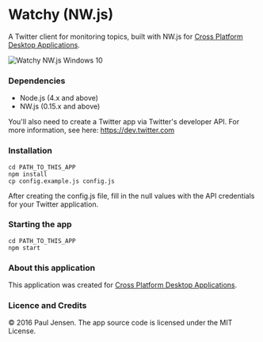 # Watchy (NW.js)

A Twitter client for monitoring topics, built with NW.js for [Cross Platform Desktop Applications](https://manning.com/books/cross-platform-desktop-applications).

![Watchy NW.js Windows 10](https://raw.githubusercontent.com/paulbjensen/cross-platform-desktop-applications/master/app-screenshots/chapter-08/watchy-nwjs-windows.png)

### Dependencies

- Node.js (4.x and above)
- NW.js (0.15.x and above)

You'll also need to create a Twitter app via Twitter's developer API. For more information, see here: https://dev.twitter.com

### Installation

```
cd PATH_TO_THIS_APP
npm install
cp config.example.js config.js
```

After creating the config.js file, fill in the null values with the API credentials for your Twitter application.

### Starting the app

```
cd PATH_TO_THIS_APP
npm start
```

### About this application

This application was created for [Cross Platform Desktop Applications](https://manning.com/books/cross-platform-desktop-applications).

### Licence and Credits

&copy; 2016 Paul Jensen. The app source code is licensed under the MIT License.
